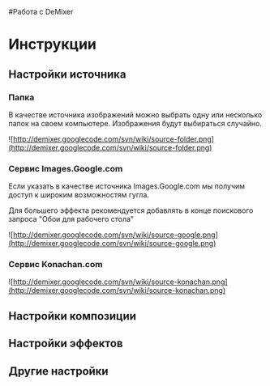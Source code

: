 #Работа с DeMixer

# Инструкции #

## Настройки источника ##

### Папка ###
В качестве источника изображений можно выбрать одну или несколько папок на своем компьютере. Изображения будут выбираться случайно.

![http://demixer.googlecode.com/svn/wiki/source-folder.png](http://demixer.googlecode.com/svn/wiki/source-folder.png)

### Сервис Images.Google.com ###
Если указать в качестве источника Images.Google.com мы получим доступ к широким возможностям гугла.

Для большего эффекта рекомендуется добавлять в конце поискового запроса "Обои для рабочего стола"

![http://demixer.googlecode.com/svn/wiki/source-google.png](http://demixer.googlecode.com/svn/wiki/source-google.png)

### Сервис Konachan.com ###

![http://demixer.googlecode.com/svn/wiki/source-konachan.png](http://demixer.googlecode.com/svn/wiki/source-konachan.png)

## Настройки композиции ##

## Настройки эффектов ##

## Другие настройки ##
